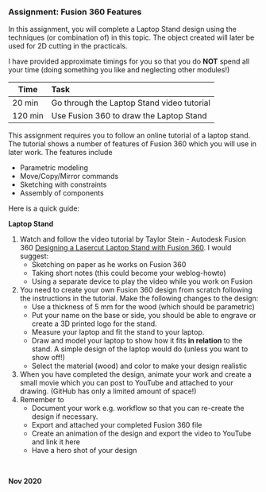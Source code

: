 ### Assignment: Fusion 360 Features

In this assignment, you will complete a Laptop Stand design using the techniques (or combination of) in this topic. The object created will later be used for 2D cutting in the practicals.

I have provided approximate timings for you so that you do **NOT** spend all your time (doing something you like and neglecting other modules!)

| Time   | Task |
|--------|:------------------------------------------------|
|20 min  | Go through the Laptop Stand video tutorial |
|120 min  | Use Fusion 360 to draw the Laptop Stand  |


This assignment requires you to follow an online tutorial of a laptop stand.  The tutorial shows a number of features of Fusion 360 which you will use in later work.  The features include

- Parametric modeling
- Move/Copy/Mirror commands
- Sketching with constraints
- Assembly of components


Here is a quick guide:

**Laptop Stand**

1.  Watch and follow the video tutorial by Taylor Stein - Autodesk Fusion 360 [Designing a Lasercut Laptop Stand with Fusion 360](https://youtu.be/7riGolu7BpA).  I would suggest:
    *  Sketching on paper as he works on Fusion 360
    *  Taking short notes (this could become your weblog-howto)
    *  Using a separate device to play the video while you work on Fusion
2.  You need to create your own Fusion 360 design from scratch following the instructions in the tutorial.  Make the following changes to the design:
    *  Use a thickness of 5 mm for the wood (which should be parametric)
    *  Put your name on the base or side, you should be able to engrave or create a 3D printed logo for the stand.
    *  Measure your laptop and fit the stand to your laptop.
    *  Draw and model your laptop to show how it fits **in relation** to the stand.  A simple design of the laptop would do (unless you want to show off!)
    *  Select the material (wood) and color to make your design realistic
3.  When you have completed the design, animate your work and create a small movie which you can post to YouTube and attached to your drawing. (GitHub has only a limited amount of space!)
4.  Remember to
    *   Document your work e.g. workflow so that you can re-create the design if necessary.
    *   Export and attached your completed Fusion 360 file
    *   Create an animation of the design and export the video to YouTube and link it here
    *   Have a hero shot of your design


&nbsp;

**Nov 2020**